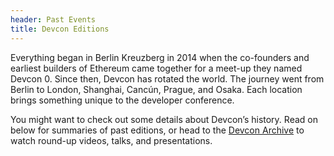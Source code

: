 ```yaml
---
header: Past Events
title: Devcon Editions
---
```


Everything began in Berlin Kreuzberg in 2014 when the co-founders and earliest builders of Ethereum came together for a meet-up they named Devcon 0. Since then, Devcon has rotated the world. The journey went from Berlin to London, Shanghai, Cancún, Prague, and Osaka. Each location brings something unique to the developer conference.

You might want to check out some details about Devcon’s history. Read on below for summaries of past editions, or head to the [Devcon Archive](https://archive.devcon.org/archive) to watch round-up videos, talks, and presentations.
